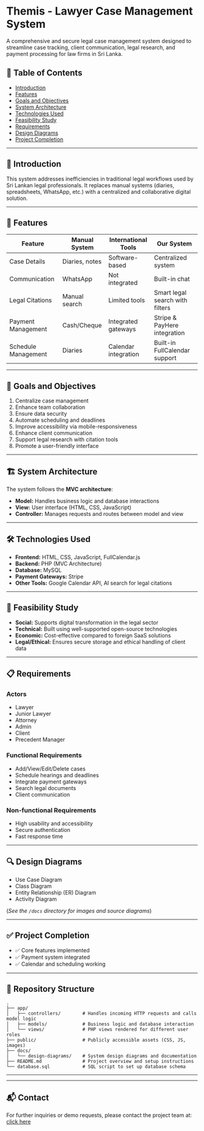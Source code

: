 # Themis - Lawyer Case Management System

A comprehensive and secure legal case management system designed to streamline case tracking, client communication, legal research, and payment processing for law firms in Sri Lanka.

## 📌 Table of Contents

- [Introduction](#introduction)
- [Features](#features)
- [Goals and Objectives](#goals-and-objectives)
- [System Architecture](#system-architecture)
- [Technologies Used](#technologies-used)
- [Feasibility Study](#feasibility-study)
- [Requirements](#requirements)
- [Design Diagrams](#design-diagrams)
- [Project Completion](#project-completion)

---

## 📖 Introduction

This system addresses inefficiencies in traditional legal workflows used by Sri Lankan legal professionals. It replaces manual systems (diaries, spreadsheets, WhatsApp, etc.) with a centralized and collaborative digital solution.

---

## 🚀 Features

| Feature                  | Manual System | International Tools | Our System                      |
|--------------------------|---------------|---------------------|---------------------------------|
| Case Details             | Diaries, notes| Software-based      | Centralized system              |
| Communication            | WhatsApp      | Not integrated      | Built-in chat                   |
| Legal Citations          | Manual search | Limited tools       | Smart legal search with filters |
| Payment Management       | Cash/Cheque   | Integrated gateways | Stripe & PayHere integration    |
| Schedule Management      | Diaries       | Calendar integration| Built-in FullCalendar support   |

---

## 🎯 Goals and Objectives

1. Centralize case management
2. Enhance team collaboration
3. Ensure data security
4. Automate scheduling and deadlines
5. Improve accessibility via mobile-responsiveness
6. Enhance client communication
7. Support legal research with citation tools
8. Promote a user-friendly interface

---

## 🏗️ System Architecture

The system follows the **MVC architecture**:
- **Model:** Handles business logic and database interactions
- **View:** User interface (HTML, CSS, JavaScript)
- **Controller:** Manages requests and routes between model and view

---

## 🛠️ Technologies Used

- **Frontend:** HTML, CSS, JavaScript, FullCalendar.js
- **Backend:** PHP (MVC Architecture)
- **Database:** MySQL
- **Payment Gateways:** Stripe
- **Other Tools:** Google Calendar API, AI search for legal citations

---

## 🧪 Feasibility Study

- **Social:** Supports digital transformation in the legal sector
- **Technical:** Built using well-supported open-source technologies
- **Economic:** Cost-effective compared to foreign SaaS solutions
- **Legal/Ethical:** Ensures secure storage and ethical handling of client data

---

## 📋 Requirements

### Actors
- Lawyer
- Junior Lawyer
- Attorney
- Admin
- Client
- Precedent Manager

### Functional Requirements
- Add/View/Edit/Delete cases
- Schedule hearings and deadlines
- Integrate payment gateways
- Search legal documents
- Client communication

### Non-functional Requirements
- High usability and accessibility
- Secure authentication
- Fast response time

---

## 🔍 Design Diagrams

- Use Case Diagram
- Class Diagram
- Entity Relationship (ER) Diagram
- Activity Diagram

(*See the `/docs` directory for images and source diagrams*)

---

## ✅ Project Completion

- ✅ Core features implemented
- ✅ Payment system integrated
- ✅ Calendar and scheduling working

---

## 📂 Repository Structure
```
.
├── app/
│   ├── controllers/        # Handles incoming HTTP requests and calls model logic
│   ├── models/             # Business logic and database interaction
│   └── views/              # PHP views rendered for different user roles
├── public/                 # Publicly accessible assets (CSS, JS, images)
├── docs/
│   └── design-diagrams/    # System design diagrams and documentation
├── README.md               # Project overview and setup instructions
└── database.sql            # SQL script to set up database schema

```
---

---

## 📬 Contact

For further inquiries or demo requests, please contact the project team at: [click here](jeewanthadeherath04@gmail.com)


